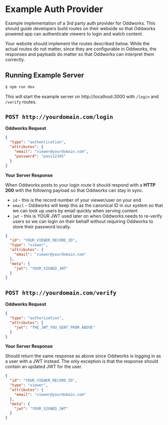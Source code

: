 # Example Auth Provider

Example implementation of a 3rd party auth provider for Oddworks. This should guide developers build routes on their webside so that Oddworks powered app can authenticate viewers to login and watch content.

Your website should implement the routes described below. While the actual routes do not matter, since they are configurable in Oddworks, the responses and payloads do matter so that Oddworks can interpret them correctly.

## Running Example Server

```bash
$ npm run dev
```

This will start the example server on http://localhost:3000 with `/login` and `/verify` routes.

## `POST http://yourdomain.com/login`

**Oddworks Request**

```json
{
  "type": "authentication",
  "attributes": {
    "email": "viewer@yourdomain.com",
    "password": "pass12345"
  }
}
```

**Your Server Response**

When Oddworks posts to your login route it should respond with a **HTTP 200** with the following payload so that Oddworks can stay in sync.

- `id` - this is the record number of your viewer/user on your end
- `email` - Oddworks will keep this as the canonical ID in our system so that we can look up users by email quickly when serving content
- `jwt` - this is YOUR JWT used later on when Oddworks needs to re-verify users so we can login on their behalf without requiring Oddworks to store their password locally.

```json
{
  "id": "YOUR_VIEWER_RECORD_ID",
  "type": "viewer",
  "attributes": {
    "email": "viewer@yourdomain.com"
  },
  "meta": {
    "jwt": "YOUR_SIGNED_JWT"
  }
}
```

## `POST http://yourdomain.com/verify`

**Oddworks Request**

```json
{
  "type": "authorization",
  "attributes": {
    "jwt": "THE_JWT_YOU_SENT_FROM_ABOVE"
  }
}
```

**Your Server Response**

Should return the same response as above since Oddworks is logging in as a user with a JWT instead. The only exception is that the response should contain an updated JWT for the user.

```json
{
  "id": "YOUR_VIEWER_RECORD_ID",
  "type": "viewer",
  "attributes": {
    "email": "viewer@yourdomain.com"
  },
  "meta": {
    "jwt": "YOUR_SIGNED_JWT"
  }
}
```